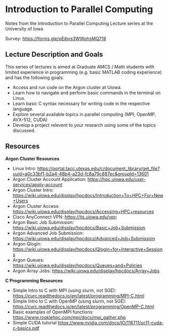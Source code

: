 # Introduction to Parallel Computing
Notes from the Introduction to Parallel Computing Lecture series at the University of Iowa

Survey: https://forms.gle/pEibvs3WWohsMQ718

## Lecture Description and Goals

This series of lectures is aimed at Graduate AMCS / Math students with limited experience in programming (e.g. basic MATLAB coding experience) and has the following goals:
- Access and run code on the Argon cluster at Uiowa.
- Learn how to navigate and perform basic commands in the terminal on Linux.
- Learn basic C syntax necessary for writing code in the respective language.
- Explore several available topics in parallel computing (MPI, OpenMP, AVX-512, CUDA)
- Develop a project relevent to your research using some of the topics discussed.


## Resources

**Argon Cluster Resources**
- Linux Intro: https://portal.tacc.utexas.edu/c/document_library/get_file?uuid=a0c33bf1-b2a4-48b4-a23d-fc8a79c887ec&groupId=13601
- Argon Cluster Account Application: https://hpc.uiowa.edu/user-services/apply-account
- Argon Cluster Intro: https://wiki.uiowa.edu/display/hpcdocs/Introduction+To+HPC+For+New+Users
- Argon Cluster Access: https://wiki.uiowa.edu/display/hpcdocs/Accessing+HPC+resources
- Cisco AnyConnect VPN: https://its.uiowa.edu/vpn
- Argon Basic Job Submission: https://wiki.uiowa.edu/display/hpcdocs/Basic+Job+Submission
- Argon Advanced Job Submission: https://wiki.uiowa.edu/display/hpcdocs/Advanced+Job+Submission
- Argon Qlogin: https://wiki.uiowa.edu/display/hpcdocs/Qlogin+for+Interactive+Sessions
- Argon Queues: https://wiki.uiowa.edu/display/hpcdocs/Queues+and+Policies
- Argon Array Jobs: https://wiki.uiowa.edu/display/hpcdocs/Array+Jobs

**C Programming Resources**
- Simple Intro to C with MPI (using slurm, not SGE): https://curc.readthedocs.io/en/latest/programming/MPI-C.html
- Simple Intro to C with OpenMP (using slurm, not SGE): https://curc.readthedocs.io/en/latest/programming/OpenMP-C.html
- Basic examples of OpenMPI functions: https://www.rookiehpc.com/mpi/docs/mpi_gather.php
- Simple CUDA tutorial https://www.nvidia.com/docs/IO/116711/sc11-cuda-c-basics.pdf